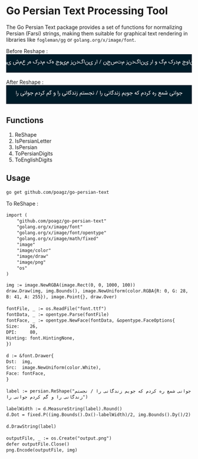 # Go Persian Text Processing Tool
The Go Persian Text package provides a set of functions for normalizing Persian (Farsi) strings, making them suitable for graphical text rendering in libraries like `fogleman/gg` or `golang.org/x/image/font`.

Before Reshape :
![output-before.png](output-before.png)


After Reshape :
![output.png](output.png)

## Functions
1. ReShape
2. IsPersianLetter
3. IsPersian
4. ToPersianDigits
5. ToEnglishDigits

## Usage
```bash
go get github.com/poagz/go-persian-text
```
To ReShape :
```
import (
	"github.com/poagz/go-persian-text"
	"golang.org/x/image/font"
	"golang.org/x/image/font/opentype"
	"golang.org/x/image/math/fixed"
	"image"
	"image/color"
	"image/draw"
	"image/png"
	"os"
)
```
```
img := image.NewRGBA(image.Rect(0, 0, 1000, 100))
draw.Draw(img, img.Bounds(), image.NewUniform(color.RGBA{R: 0, G: 28, B: 41, A: 255}), image.Point{}, draw.Over)

fontFile, _ := os.ReadFile("font.ttf")
fontData, _ := opentype.Parse(fontFile)
fontFace, _ := opentype.NewFace(fontData, &opentype.FaceOptions{
Size:    26,
DPI:     80,
Hinting: font.HintingNone,
})

d := &font.Drawer{
Dst:  img,
Src:  image.NewUniform(color.White),
Face: fontFace,
}

label := persian.ReShape("جوانی شمع ره کردم که جویم زندگانی را / نجستم زندگانی را و گم کردم جوانی را")

labelWidth := d.MeasureString(label).Round()
d.Dot = fixed.P((img.Bounds().Dx()-labelWidth)/2, img.Bounds().Dy()/2)

d.DrawString(label)

outputFile, _ := os.Create("output.png")
defer outputFile.Close()
png.Encode(outputFile, img)
```